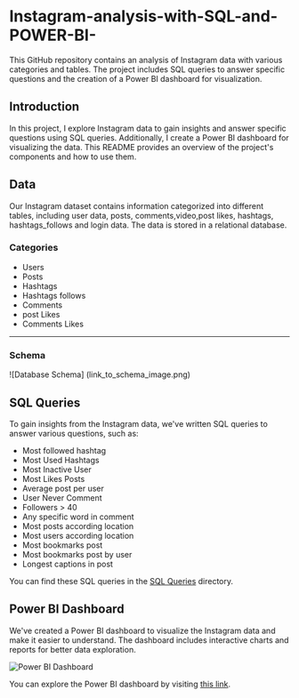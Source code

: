# Instagram-analysis-with-SQL-and-POWER-BI-


This GitHub repository contains an analysis of Instagram data with various categories and tables.
The project includes SQL queries to answer specific questions and the creation of a Power BI dashboard for visualization.


## Introduction

In this project, I explore Instagram data to gain insights and answer specific questions using SQL queries.
Additionally, I create a Power BI dashboard for visualizing the data. 
This README provides an overview of the project's components and how to use them.

## Data

Our Instagram dataset contains information categorized into different tables, including user data, posts, comments,video,post likes, hashtags, hashtags_follows and login data. 
The data is stored in a relational database. 

### Categories

- Users
- Posts
- Hashtags
- Hashtags follows
- Comments
- post Likes
- Comments Likes
- ----

### Schema

![Database Schema] (link_to_schema_image.png)

## SQL Queries

To gain insights from the Instagram data, we've written SQL queries to answer various questions, such as:

- Most followed hashtag
- Most Used Hashtags
- Most Inactive User
- Most Likes Posts
- Average post per user
- User Never Comment
- Followers > 40
- Any specific word in comment
- Most posts according location
- Most users according location
- Most bookmarks post
- Most bookmarks post by user
- Longest captions in post

You can find these SQL queries in the [SQL Queries](http://surl.li/lsymk) directory.

## Power BI Dashboard

We've created a Power BI dashboard to visualize the Instagram data and make it easier to understand. 
The dashboard includes interactive charts and reports for better data exploration.

![Power BI Dashboard](link_to_dashboard_image.png)

You can explore the Power BI dashboard by visiting [this link](link_to_dashboard).






